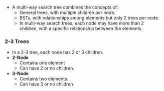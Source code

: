 - A multi-way search tree combines the concepts of:
	- General trees, with multiple children per node.
	- BSTs, with relationships among elements but only 2 trees per node.
	- In multi-way search trees, each node may have more than 2 children, with a specific relationship between the elements.
### 2-3 Trees
- In a 2-3 tree, each node has 2 or 3 children.
- **2-Node**
	- Contains one element
	- Can have 2 or no children.
- **3-Node**
	- Contains two elements.
	- Can have 3 or no children.
